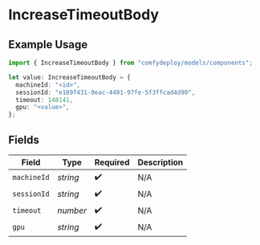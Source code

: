 # IncreaseTimeoutBody

## Example Usage

```typescript
import { IncreaseTimeoutBody } from "comfydeploy/models/components";

let value: IncreaseTimeoutBody = {
  machineId: "<id>",
  sessionId: "e189f431-0eac-4491-97fe-5f3ffcad4d90",
  timeout: 148141,
  gpu: "<value>",
};
```

## Fields

| Field              | Type               | Required           | Description        |
| ------------------ | ------------------ | ------------------ | ------------------ |
| `machineId`        | *string*           | :heavy_check_mark: | N/A                |
| `sessionId`        | *string*           | :heavy_check_mark: | N/A                |
| `timeout`          | *number*           | :heavy_check_mark: | N/A                |
| `gpu`              | *string*           | :heavy_check_mark: | N/A                |